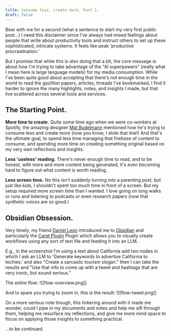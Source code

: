 ```yaml
---
title: Consume less, create more. Part 1.
draft: false
---
```

Bear with me for a second (what a sentence to start my very first public post...) I need this disclaimer since I've always had mixed feelings about people that write about productivity tools and instruct others to set up these sophisticated, intricate systems. It feels like peak 'productive procrastination.' 

But I promise that while this is *also* doing that a bit, the core message is about how I'm trying to take advantage of the "AI superpowers" (really what I mean here is large language models) for my media consumption. While I've been quite good about accepting that there's not enough time in the world to read the gazillion papers, articles, threads I've bookmarked, I find it harder to ignore the many highlights, notes, and insights I made, but that live scattered across several tools and services. 

## The Starting Point.
**More time to create.** Quite some time ago when we were co-workers at Spotify, the amazing designer [Mat Budelmann](https://substack.com/@practicingdesign) mentioned how he's trying to consume less and create more (now you know, I stole that line!) And that's the ultimate goal, to spend less time managing that firehose of content to consume, and spending more time on creating something original based on my very own reflections and insights. 

**Less 'useless' reading.** There's never enough time to read, and to be honest, with more and more content being generated, it's even becoming hard to figure out what content is worth reading.

**Less screen time.** No this isn't suddenly turning into a parenting post, but just like kids, I shouldn't spent too much time in front of a screen. But my setup required more screen time than I wanted. I love going on long walks or runs and listening to podcasts or even research papers (now that synthetic voices are so good.)

## Obsidian Obsession.
Very timely, my friend [Daniel Leon](https://www.linkedin.com/in/danielandresleon) introduced me to [Obsidian](https://obsidian.md/) and particularly the [Caret Plugin](https://caretplugin.ai/) Plugin which allows you to visually create workflows using any sort of text file and feeding it into an LLM. 

E.g., in the screenshot I'm using a text about California add two nodes in which I ask an LLM to 'Generate keywords to advertise California to techies.' and also "Create a sarcastic tourism slogan." then I can take the results and "Use that info to come up with a tweet and hashtags that are very ironic, but sound serious."

The entire flow:
![[flow-overview.png]]

And to spare you trying to zoom in, this is the result: 
![[flow-tweet.png]]


On a more serious note though, this tinkering around with it made me wonder, could I pipe in my documents and notes and help me sift through them, helping me resurface my reflections, and give me more mind space to focus on applying those insights to something practical.

...to be continued.
